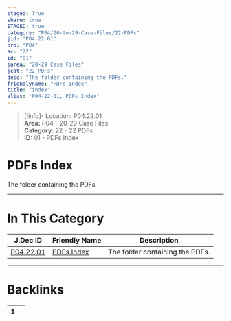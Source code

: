 ```yaml
---  
staged: True  
share: true  
STAGED: true  
category: "P04/20-to-29-Case-Files/22-PDFs"  
jid: "P04.22.01"  
pro: "P04"  
ac: "22"  
id: "01"  
jarea: "20-29 Case Files"  
jcat: "22 PDFs"  
desc: "The folder containing the PDFs."  
friendlyname: "PDFs Index"  
title: "index"  
alias: "P04-22-01, PDFs Index"  
---  
```

>[!info]- Location: P04.22.01  
>**Area:** P04 - 20-29 Case Files  
>**Category:** 22 - 22 PDFs  
>**ID:** 01 - PDFs Index  
  
# PDFs Index  
  
The folder containing the PDFs  
   
  
  
---  
# In This Category  
  
| J.Dec ID                                                                           | Friendly Name                                                                       | Description                     |  
| ---------------------------------------------------------------------------------- | ----------------------------------------------------------------------------------- | ------------------------------- |  
| [P04.22.01](index.md) | [PDFs Index](index.md) | The folder containing the PDFs. |  
  
  
---  
# Backlinks  
<div><table class="dataview table-view-table"><thead class="table-view-thead"><tr class="table-view-tr-header"><th class="table-view-th"><span></span><span class="dataview small-text">1</span></th><th class="table-view-th"><span></span></th></tr></thead><tbody class="table-view-tbody"></tbody></table></div>